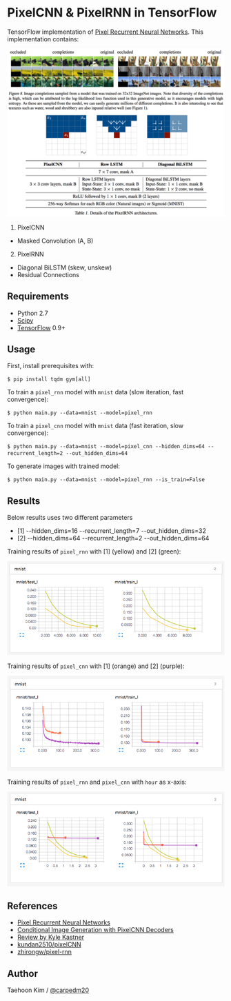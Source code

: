 # PixelCNN & PixelRNN in TensorFlow

TensorFlow implementation of [Pixel Recurrent Neural Networks](https://arxiv.org/abs/1601.06759). This implementation contains:

![model](./assets/model.png)

1. PixelCNN
  - Masked Convolution (A, B)
2. PixelRNN
  - Diagonal BiLSTM (skew, unskew)
  - Residual Connections


## Requirements

- Python 2.7
- [Scipy](https://www.scipy.org/)
- [TensorFlow](https://www.tensorflow.org/) 0.9+


## Usage

First, install prerequisites with:

    $ pip install tqdm gym[all]

To train a `pixel_rnn` model with `mnist` data (slow iteration, fast convergence):

    $ python main.py --data=mnist --model=pixel_rnn

To train a `pixel_cnn` model with `mnist` data (fast iteration, slow convergence):

    $ python main.py --data=mnist --model=pixel_cnn --hidden_dims=64 --recurrent_length=2 --out_hidden_dims=64

To generate images with trained model: 

    $ python main.py --data=mnist --model=pixel_rnn --is_train=False


## Results

Below results uses two different parameters

- [1] --hidden_dims=16 --recurrent_length=7 --out_hidden_dims=32
- [2] --hidden_dims=64 --recurrent_length=2 --out_hidden_dims=64

Training results of `pixel_rnn` with [1] (yellow) and [2] (green):

![pixel_rnn](./assets/pixel_rnn.png)

Training results of `pixel_cnn` with [1] (orange) and [2] (purple):

![pixel_cnn](./assets/pixel_cnn.png)

Training results of `pixel_rnn` and `pixel_cnn` with `hour` as x-axis:

![pixel_rnn_cnn_relative](./assets/pixel_rnn_cnn_relative.png)



## References

- [Pixel Recurrent Neural Networks](https://arxiv.org/abs/1601.06759)
- [Conditional Image Generation with PixelCNN Decoders](https://arxiv.org/abs/1606.05328)
- [Review by Kyle Kastner](https://github.com/tensorflow/magenta/blob/master/magenta/reviews/pixelrnn.md)
- [kundan2510/pixelCNN](https://github.com/kundan2510/pixelCNN)
- [zhirongw/pixel-rnn](https://github.com/zhirongw/pixel-rnn)


## Author

Taehoon Kim / [@carpedm20](http://carpedm20.github.io/)
